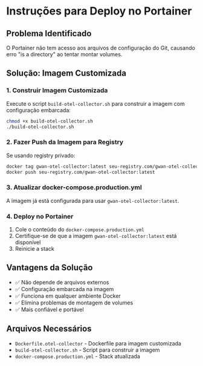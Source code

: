 # Instruções para Deploy no Portainer

## Problema Identificado
O Portainer não tem acesso aos arquivos de configuração do Git, causando erro "is a directory" ao tentar montar volumes.

## Solução: Imagem Customizada

### 1. Construir Imagem Customizada
Execute o script `build-otel-collector.sh` para construir a imagem com configuração embarcada:

```bash
chmod +x build-otel-collector.sh
./build-otel-collector.sh
```

### 2. Fazer Push da Imagem para Registry
Se usando registry privado:

```bash
docker tag gwan-otel-collector:latest seu-registry.com/gwan-otel-collector:latest
docker push seu-registry.com/gwan-otel-collector:latest
```

### 3. Atualizar docker-compose.production.yml
A imagem já está configurada para usar `gwan-otel-collector:latest`.

### 4. Deploy no Portainer
1. Cole o conteúdo do `docker-compose.production.yml`
2. Certifique-se de que a imagem `gwan-otel-collector:latest` está disponível
3. Reinicie a stack

## Vantagens da Solução
- ✅ Não depende de arquivos externos
- ✅ Configuração embarcada na imagem
- ✅ Funciona em qualquer ambiente Docker
- ✅ Elimina problemas de montagem de volumes
- ✅ Mais confiável e portável

## Arquivos Necessários
- `Dockerfile.otel-collector` - Dockerfile para imagem customizada
- `build-otel-collector.sh` - Script para construir a imagem
- `docker-compose.production.yml` - Stack atualizada
